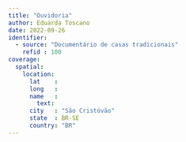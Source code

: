 ```yaml
---
title: "Ouvidoria"
author: Eduarda Toscano
date: 2022-09-26
identifier:
  - source: "Documentário de casas tradicionais"
    refid : 100
coverage:
  spatial:
    location:
      lat    :
      long   :
      name   :
        text:
      city   : "São Cristóvão"
      state  : BR-SE
      country: "BR"
---
```


